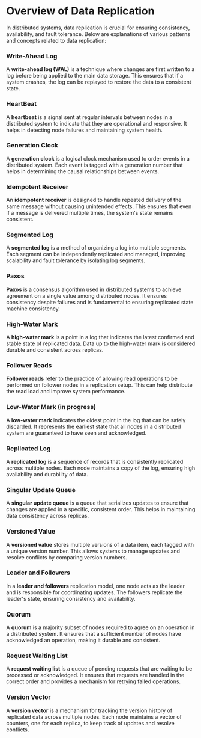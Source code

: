 # Overview of Data Replication

In distributed systems, data replication is crucial for ensuring consistency, availability, and fault tolerance. Below are explanations of various patterns and concepts related to data replication:

### Write-Ahead Log

A **write-ahead log (WAL)** is a technique where changes are first written to a log before being applied to the main data storage. This ensures that if a system crashes, the log can be replayed to restore the data to a consistent state.

### HeartBeat

A **heartbeat** is a signal sent at regular intervals between nodes in a distributed system to indicate that they are operational and responsive. It helps in detecting node failures and maintaining system health.

### Generation Clock

A **generation clock** is a logical clock mechanism used to order events in a distributed system. Each event is tagged with a generation number that helps in determining the causal relationships between events.

### Idempotent Receiver

An **idempotent receiver** is designed to handle repeated delivery of the same message without causing unintended effects. This ensures that even if a message is delivered multiple times, the system's state remains consistent.

### Segmented Log

A **segmented log** is a method of organizing a log into multiple segments. Each segment can be independently replicated and managed, improving scalability and fault tolerance by isolating log segments.

### Paxos

**Paxos** is a consensus algorithm used in distributed systems to achieve agreement on a single value among distributed nodes. It ensures consistency despite failures and is fundamental to ensuring replicated state machine consistency.

### High-Water Mark

A **high-water mark** is a point in a log that indicates the latest confirmed and stable state of replicated data. Data up to the high-water mark is considered durable and consistent across replicas.

### Follower Reads

**Follower reads** refer to the practice of allowing read operations to be performed on follower nodes in a replication setup. This can help distribute the read load and improve system performance.

### Low-Water Mark (in progress)

A **low-water mark** indicates the oldest point in the log that can be safely discarded. It represents the earliest state that all nodes in a distributed system are guaranteed to have seen and acknowledged.

### Replicated Log

A **replicated log** is a sequence of records that is consistently replicated across multiple nodes. Each node maintains a copy of the log, ensuring high availability and durability of data.

### Singular Update Queue

A **singular update queue** is a queue that serializes updates to ensure that changes are applied in a specific, consistent order. This helps in maintaining data consistency across replicas.

### Versioned Value

A **versioned value** stores multiple versions of a data item, each tagged with a unique version number. This allows systems to manage updates and resolve conflicts by comparing version numbers.

### Leader and Followers

In a **leader and followers** replication model, one node acts as the leader and is responsible for coordinating updates. The followers replicate the leader's state, ensuring consistency and availability.

### Quorum

A **quorum** is a majority subset of nodes required to agree on an operation in a distributed system. It ensures that a sufficient number of nodes have acknowledged an operation, making it durable and consistent.

### Request Waiting List

A **request waiting list** is a queue of pending requests that are waiting to be processed or acknowledged. It ensures that requests are handled in the correct order and provides a mechanism for retrying failed operations.

### Version Vector

A **version vector** is a mechanism for tracking the version history of replicated data across multiple nodes. Each node maintains a vector of counters, one for each replica, to keep track of updates and resolve conflicts.